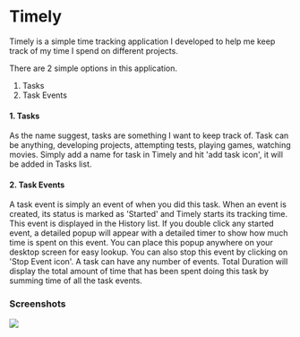 # Timely
Timely is a simple time tracking application I developed to help me keep track of my time I spend on different projects.

There are 2 simple options in this application.
<ol>
<li>Tasks</li>
<li>Task Events</li>
</ol>

<h4>1. Tasks</h4>
<p>As the name suggest, tasks are something I want to keep track of. Task can be anything, developing projects, attempting tests, playing games, watching movies. Simply add a name for task in Timely and hit 'add task icon', it will be added in Tasks list.</p>

<h4>2. Task Events</h4>
<p>
A task event is simply an event of when you did this task. When an event is created, its status is marked as 'Started' and Timely starts its tracking time. This event is displayed in the History list. If you double click any started event, a detailed popup will appear with a detailed timer to show how much time is spent on this event. You can place this popup anywhere on your desktop screen for easy lookup. You can also stop this event by clicking on 'Stop Event icon'. A task can have any number of events. Total Duration will display the total amount of time that has been spent doing this task by summing time of all the task events.
</p>

<h3>Screenshots</h4>
<img src="https://i.imgur.com/geJW3vr.png">
